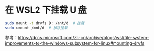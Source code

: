 # 在 WSL2 下挂载 U 盘

````bash
sudo mount -t drvfs D: /mnt/d  # 挂载
sudo umount /mnt/d  # 解除挂载
````

参考：<https://docs.microsoft.com/zh-cn/archive/blogs/wsl/file-system-improvements-to-the-windows-subsystem-for-linux#mounting-drvfs>
